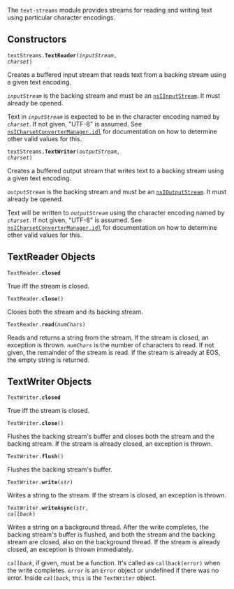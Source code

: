 The `text-streams` module provides streams for reading and writing text using
particular character encodings.

Constructors
------------

<code>textStreams.**TextReader**(*inputStream*, *charset*)</code>

Creates a buffered input stream that reads text from a backing stream using a
given text encoding.

*`inputStream`* is the backing stream and must be an
[`nsIInputStream`][nsIInputStream].  It must already be opened.

Text in *`inputStream`* is expected to be in the character encoding named by
*`charset`*.  If not given, "UTF-8" is assumed.  See
[`nsICharsetConverterManager.idl`][nsICharsetConverterManager] for documentation
on how to determine other valid values for this.

[nsIInputStream]: http://mxr.mozilla.org/mozilla-central/source/xpcom/io/nsIInputStream.idl
[nsICharsetConverterManager]: http://mxr.mozilla.org/mozilla-central/source/intl/uconv/idl/nsICharsetConverterManager.idl

<code>textStreams.**TextWriter**(*outputStream*, *charset*)</code>

Creates a buffered output stream that writes text to a backing stream using a
given text encoding.

*`outputStream`* is the backing stream and must be an
[`nsIOutputStream`][nsIOutputStream].  It must already be opened.

Text will be written to *`outputStream`* using the character encoding named by
*`charset`*.  If not given, "UTF-8" is assumed.  See
[`nsICharsetConverterManager.idl`][nsICharsetConverterManager] for documentation
on how to determine other valid values for this.

[nsIOutputStream]: http://mxr.mozilla.org/mozilla-central/source/xpcom/io/nsIOutputStream.idl


TextReader Objects
------------------

<code>TextReader.**closed**</code>

True iff the stream is closed.

<code>TextReader.**close**()</code>

Closes both the stream and its backing stream.

<code>TextReader.**read**(*numChars*)</code>

Reads and returns a string from the stream.  If the stream is closed, an
exception is thrown.  *`numChars`* is the number of characters to read.  If not
given, the remainder of the stream is read.  If the stream is already at EOS,
the empty string is returned.


TextWriter Objects
------------------

<code>TextWriter.**closed**</code>

True iff the stream is closed.

<code>TextWriter.**close**()</code>

Flushes the backing stream's buffer and closes both the stream and the backing
stream.  If the stream is already closed, an exception is thrown.

<code>TextWriter.**flush**()</code>

Flushes the backing stream's buffer.

<code>TextWriter.**write**(*str*)</code>

Writes a string to the stream.  If the stream is closed, an exception is thrown.

<code>TextWriter.**writeAsync**(*str*, *callback*)</code>

Writes a string on a background thread.  After the write completes, the backing
stream's buffer is flushed, and both the stream and the backing stream are
closed, also on the background thread.  If the stream is already closed, an
exception is thrown immediately.

*`callback`*, if given, must be a function.  It's called as `callback(error)`
 when the write completes.  `error` is an `Error` object or undefined if there
 was no error.  Inside *`callback`*, `this` is the `TextWriter` object.
